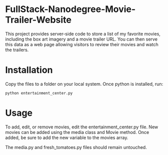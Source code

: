 FullStack-Nanodegree-Movie-Trailer-Website
===============================

This project provides server-side code to store a list of my favorite movies,
including the box art imagery and a movie trailer URL. You can then serve this
data as a web page allowing visitors to review their movies and watch the
trailers.

Installation
===============================

Copy the files to a folder on your local system. Once python is installed, run:

`python entertainment_center.py`

Usage
===============================

To add, edit, or remove movies, edit the entertainment_center.py file.
New movies can be added using the media class and Movie method. Once added, be
sure to add the new variable to the movies array.

The media.py and fresh_tomatoes.py files should remain untouched.
